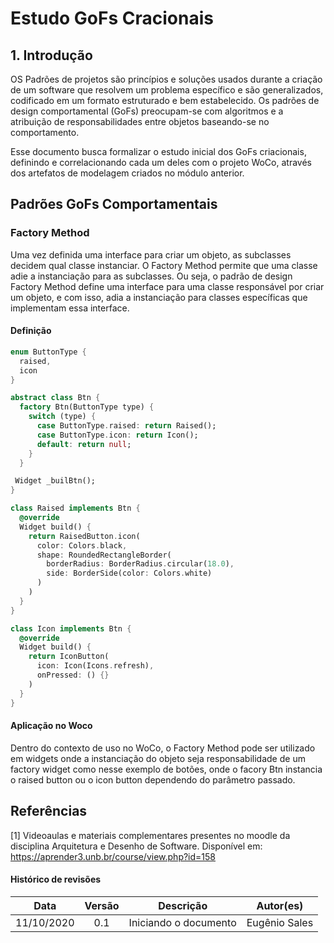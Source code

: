 # Estudo GoFs Cracionais

## 1. Introdução

OS Padrões de projetos são princípios e soluções usados durante a criação de um software que resolvem um problema específico e são generalizados, codificado em um formato estruturado e bem estabelecido. Os padrões de design comportamental (GoFs) preocupam-se com algoritmos e a atribuição de responsabilidades entre objetos baseando-se no comportamento.

Esse documento busca formalizar o estudo inicial dos GoFs criacionais, definindo e correlacionando cada um deles com o projeto WoCo, através dos artefatos de modelagem criados no módulo anterior.

## Padrões GoFs Comportamentais

### Factory Method

Uma vez definida uma interface para criar um objeto, as subclasses decidem qual classe instanciar. O Factory Method permite que uma classe adie a instanciação para as subclasses. Ou seja, o padrão de design Factory Method define uma interface para uma classe responsável por criar um objeto, e com isso, adia a instanciação para classes específicas que implementam essa interface.

#### Definição

``` Dart
enum ButtonType {
  raised,
  icon
}

abstract class Btn {
  factory Btn(ButtonType type) {
    switch (type) {
      case ButtonType.raised: return Raised();
      case ButtonType.icon: return Icon();
      default: return null;
    }
  }

 Widget _builBtn();
}

class Raised implements Btn {
  @override
  Widget build() {
    return RaisedButton.icon(
      color: Colors.black,
      shape: RoundedRectangleBorder(
        borderRadius: BorderRadius.circular(18.0),
        side: BorderSide(color: Colors.white)
      )
    )
  }
}

class Icon implements Btn {
  @override
  Widget build() {
    return IconButton(
      icon: Icon(Icons.refresh), 
      onPressed: () {}
    )
  }
}

```

#### Aplicação no Woco

Dentro do contexto de uso no WoCo, o Factory Method pode ser utilizado em widgets onde a instanciação do objeto seja responsabilidade de um factory widget como nesse exemplo de botões, onde o facory Btn instancia o raised button ou o icon button dependendo do parâmetro passado.


## Referências

[1] Videoaulas e materiais complementares presentes no moodle da disciplina Arquitetura e Desenho de Software. Disponível em: https://aprender3.unb.br/course/view.php?id=158

#### Histórico de revisões
|   Data   |  Versão  |        Descrição       |          Autor(es)          |
|:--------:|:--------:|:----------------------:|:---------------------------:|
|11/10/2020|   0.1    | Iniciando o documento       |  Eugênio Sales  |
